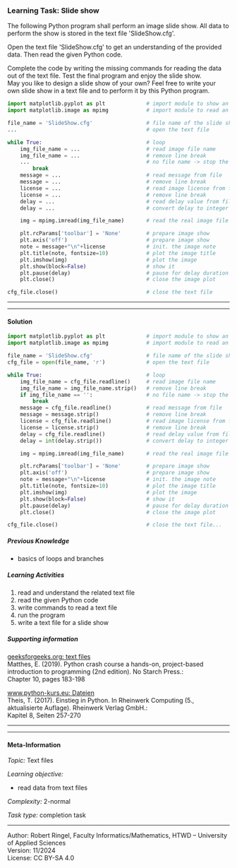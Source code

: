 ### Learning Task: Slide show

The following Python program shall perform an image slide show. All data to
perform the show is stored in the text file 'SlideShow.cfg'.

Open the text file 'SlideShow.cfg' to get an understanding of the provided
data. Then read the given Python code.  

Complete the code by writing the missing commands for reading the data out of
the text file. Test the final program and enjoy the slide show.  
May you like to design a slide show of your own? Feel free to write your own 
slide show in a text file and to perform it by this Python program.

``` python
import matplotlib.pyplot as plt             # import module to show an image as plot
import matplotlib.image as mpimg            # import module to read an image file

file_name = 'SlideShow.cfg'                 # file name of the slide show definition
...                                         # open the text file

while True:                                 # loop
    img_file_name = ...                     # read image file name
    img_file_name = ...                     # remove line break 
    ...                                     # no file name -> stop the slide show
        break
    message = ...                           # read message from file
    message = ...                           # remove line break
    license = ...                           # read image license from file
    license = ...                           # remove line break
    delay = ...                             # read delay value from file
    delay = ...                             # convert delay to integer

    img = mpimg.imread(img_file_name)       # read the real image file

    plt.rcParams['toolbar'] = 'None'        # prepare image show
    plt.axis('off')                         # prepare image show
    note = message+"\n"+license             # init. the image note
    plt.title(note, fontsize=10)            # plot the image title
    plt.imshow(img)                         # plot the image
    plt.show(block=False)                   # show it
    plt.pause(delay)                        # pause for delay duration
    plt.close()                             # close the image plot

cfg_file.close()                            # close the text file
```

---------------------------------------
---------------------------------------

#### Solution

``` python
import matplotlib.pyplot as plt             # import module to show an image as plot
import matplotlib.image as mpimg            # import module to read an image file

file_name = 'SlideShow.cfg'                 # file name of the slide show definition
cfg_file = open(file_name, 'r')             # open the text file

while True:                                 # loop
    img_file_name = cfg_file.readline()     # read image file name
    img_file_name = img_file_name.strip()   # remove line break 
    if img_file_name == '':                 # no file name -> stop the slide show
        break
    message = cfg_file.readline()           # read message from file
    message = message.strip()               # remove line break
    license = cfg_file.readline()           # read image license from file
    license = license.strip()               # remove line break
    delay = cfg_file.readline()             # read delay value from file
    delay = int(delay.strip())              # convert delay to integer

    img = mpimg.imread(img_file_name)       # read the real image file

    plt.rcParams['toolbar'] = 'None'        # prepare image show
    plt.axis('off')                         # prepare image show
    note = message+"\n"+license             # init. the image note
    plt.title(note, fontsize=10)            # plot the image title
    plt.imshow(img)                         # plot the image
    plt.show(block=False)                   # show it
    plt.pause(delay)                        # pause for delay duration
    plt.close()                             # close the image plot

cfg_file.close()                            # close the text file...
```

##### Previous Knowledge

- basics of loops and branches
  
##### Learning Activities

1) read and understand the related text file
2) read the given Python code
3) write commands to read a text file
4) run the program
5) write a text file for a slide show

##### Supporting information

[geeksforgeeks.org: text files](https://www.geeksforgeeks.org/reading-writing-text-files-python/)  
Matthes, E. (2019). Python crash course a hands-on, project-based introduction to programming (2nd edition). No Starch Press.:  
Chapter 10, pages 183-198  

[www.python-kurs.eu: Dateien](https://www.python-kurs.eu/python3_dateien.php)  
Theis, T. (2017). Einstieg in Python. In Rheinwerk Computing (5., aktualisierte Auflage). Rheinwerk Verlag GmbH.:  
Kapitel 8, Seiten 257-270

---------------------------------------
---------------------------------------
#### Meta-Information
*Topic:*  Text files

*Learning objective:*  
- read data from text files

[//]: # "learning objective: 1-files"
[//]: # "previous knowledge: 1-branch 1-loop"

*Complexity:*  2-normal

*Task type:*  completion task

---  
Author: Robert Ringel, Faculty Informatics/Mathematics, HTWD – University of Applied Sciences  
Version: 11/2024  
License: CC BY-SA 4.0